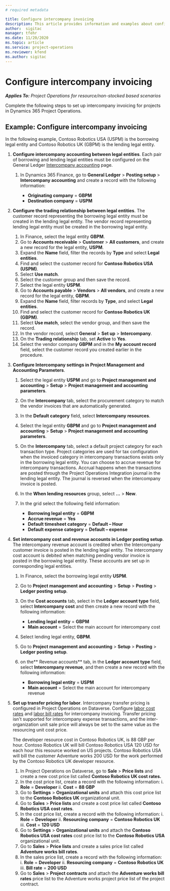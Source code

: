 ```yaml
---
# required metadata

title: Configure intercompany invoicing
description: This article provides information and examples about configuring intercompany invoicing for projects.
author:  sigitac
manager: tfehr
ms.date: 11/20/2020 
ms.topic: article
ms.service: project-operations
ms.reviewer: kfend
ms.author: sigitac
---
```


# Configure intercompany invoicing

_**Applies To:** Project Operations for resource/non-stocked based scenarios_

Complete the following steps to set up intercompany invoicing for projects in Dynamics 365 Project Operations.

## Example: Configure intercompany invoicing

In the following example, Contoso Robotics USA (USPM) is the borrowing legal entity and Contoso Robotics UK (GBPM) is the lending legal entity. 

1. **Configure intercompany accounting between legal entities**. Each pair of borrowing and lending legal entities must be configured on the General Ledger [Intercompany accounting](https://docs.microsoft.com/dynamics365/finance/general-ledger/intercompany-accounting-setup) page.
    
    1. In Dynamics 365 Finance, go to **General Ledger** > **Posting setup** > **Intercompany accounting** and create a record with the following information:

        - **Originating company** = **GBPM**
        - **Destination company** = **USPM**

2. **Configure the trading relationship between legal entities**. The customer record representing the borrowing legal entity must be created in the lending legal entity. The vendor record representing lending legal entity must be created in the borrowing legal entity.

     1. In Finance, select the legal entity **GBPM**.
     2. Go to **Accounts receivable** > **Customer** > **All customers**, and create a new record for the legal entity, **USPM**.
     3. Expand the **Name** field, filter the records by **Type** and select **Legal entities**. 
     4. Find and select the customer record for **Contoso Robotics USA (USPM)**.
     5. Select **Use match**. 
     6. Select the customer group and then save the record.
     7. Select the legal entity **USPM**.
     8. Go to **Accounts payable** > **Vendors** > **All vendors**, and create a new record for the legal entity, **GBPM**.
     9. Expand the **Name** field, filter records by **Type**, and select **Legal entities**. 
     10. Find and select the customer record for **Contoso Robotics UK (GBPM)**.
     11. Select **Use match**, select the vendor group, and then save the record.
     12. In the vendor record, select **General** > **Set up** > **Intercompany**.
     13. On the **Trading relationship** tab, set **Active** to **Yes**.
     14. Select the vendor company **GBPM** and in the **My account record** field, select the customer record you created earlier in the procedure.

3. **Configure Intercompany settings in Project Management and Accounting Parameters**. 

    1. Select the legal entity **USPM** and go to **Project management and accounting** > **Setup** > **Project management and accounting parameters**.
    2. On the **Intercompany** tab, select the procurement category to match the vendor invoices that are automatically generated.
    3. In the **Default category** field, select **Intercompany resources**.
    4. Select the legal entity **GBPM** and go to **Project management and accounting** > **Setup** > **Project management and accounting parameters**.
    5. On the **Intercompany** tab, select a default project category for each transaction type. Project categories are used for tax configuration when the invoiced category in intercompany transactions exists only in the borrowing legal entity. You can choose to accrue revenue for intercompany transactions. Accrual happens when the transactions are posted through the Project Operations Integration journal in the lending legal entity. The journal is reversed when the intercompany invoice is posted.
    6. In the **When lending resources** group, select **...** > **New**. 
    7. In the grid select the following field information:

          - **Borrowing legal entity** = **GBPM**
          - **Accrue revenue** = **Yes**
          - **Default timesheet category** = **Default – Hour**
          - **Default expense category** = **Default – expense**

4. **Set intercompany cost and revenue accounts in Ledger posting setup**. The intercompany revenue account is credited when the Intercompany customer invoice is posted in the lending legal entity. The intercompany cost account is debited when matching pending vendor invoice is posted in the borrowing legal entity. These accounts are set up in corresponding legal entities. 
      
     1. In Finance, select the borrowing legal entity **USPM**. 
     2. Go to **Project management and accounting** > **Setup** > **Posting** > **Ledger posting setup**. 
     3. On the **Cost accounts** tab, select in the **Ledger account type** field, select **Intercompany cost** and then create a new record with the following information:
      
        - **Lending legal entity** = **GBPM**
        - **Main account** = Select the main account for intercompany cost
        
     4. Select lending legal entity, **GBPM**. 
     5. Go to **Project management and accounting** > **Setup** > **Posting** > **Ledger posting setup**. 
     6. on the** Revenue accounts** tab, in the **Ledger account type** field, select **Intercompany revenue**, and then create a new record with the following information:

        - **Borrowing legal entity** = **USPM**
        - **Main account** = Select the main account for intercompany revenue 

5. **Set up transfer pricing for labor**. Intercompany transfer pricing is configured in Project Operations on Dataverse. Configure [labor cost rates](../pricing-costing/set-up-labor-cost-rate.md#transfer-pricing-and-costs-for-resources-outside-of-your-division-or-legal-entity) and [labor bill rates](../pricing-costing/set-up-labor-bill-rate.md#transfer-pricing-or-set-up-bill-rates-for-resources-from-other-organizational-units-or-divisions) for intercompany invoicing. Transfer pricing isn't supported for intercompany expense transactions, and the inter-organization unit sale price will always be set to the same value as the resourcing unit cost price.

      The developer resource cost in Contoso Robotics UK, is 88 GBP per hour. Contoso Robotics UK will bill Contoso Robotics USA 120 USD for each hour this resource worked on US projects. Contoso Robotics USA will bill the customer Adventure works 200 USD for the work performed by the Contoso Robotics UK developer resource.

      1. In Project Operations on Dataverse, go to **Sale** > **Price lists** and create a new cost price list called **Contoso Robotics UK cost rates.** 
      2. In the cost price list, create a record with the following information:
         i. **Role** = **Developer**
         ii. **Cost** = **88 GBP**
      3. Go to **Settings** > **Organizational units** and attach this cost price list to the **Contoso Robotics UK** organizational unit.
      4. Go to **Sales** > **Price lists** and create a cost price list called **Contoso Robotics USA cost rates**. 
      5. In the cost price list, create a record with the following information:
          i. **Role** = **Developer**
          ii. **Resourcing company** = **Contoso Robotics UK**
          iii. **Cost** = **120 USD**
      6. Go to **Settings** > **Organizational units** and attach the **Contoso Robotics USA cost rates** cost price list to the **Contoso Robotics USA** organizational unit.
      7. Go to **Sales** > **Price lists** and create a sales price list called **Adventure works bill rates**. 
      8. In the sales price list, create a record with the following information:
          i. **Role** = **Developer**
          ii. **Resourcing company** = **Contoso Robotics UK**
          iii. **Bill rate** = **200 USD**
      9. Go to **Sales** > **Project contracts** and attach the **Adventure works bill rates** price list to the Adventure works project price list of the project contract.
